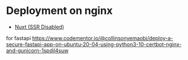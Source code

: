 # Deployment on nginx

- [Nuxt (SSR Disabled)](https://github.com/kurkurzz/nginx-deployment/blob/master/nuxt-ssr-disabled.md)

for fastapi
https://www.codementor.io/@collinsonyemaobi/deploy-a-secure-fastapi-app-on-ubuntu-20-04-using-python3-10-certbot-nginx-and-gunicorn-1spdjl4suw
